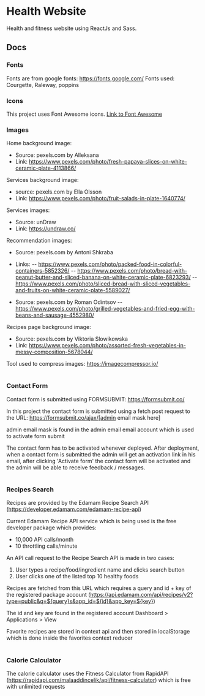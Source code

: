 # Health Website

Health and fitness website using ReactJs and Sass.

## Docs

### Fonts
Fonts are from google fonts: https://fonts.google.com/
Fonts used: Courgette, Raleway, poppins

### Icons

This project uses Font Awesome icons.
[Link to Font Awesome](https://fontawesome.com/)

### Images 

Home background image:
- Source: pexels.com by Alleksana 
- Link: https://www.pexels.com/photo/fresh-papaya-slices-on-white-ceramic-plate-4113866/

Services background image:
- source: pexels.com by Ella Olsson
- Link: https://www.pexels.com/photo/fruit-salads-in-plate-1640774/

Services images:
- Source: unDraw
- Link: https://undraw.co/

Recommendation images:
- Source: pexels.com by Antoni Shkraba
- Links: 
-- https://www.pexels.com/photo/packed-food-in-colorful-containers-5852326/ 
-- https://www.pexels.com/photo/bread-with-peanut-butter-and-sliced-banana-on-white-ceramic-plate-6823293/
-- https://www.pexels.com/photo/sliced-bread-with-sliced-vegetables-and-fruits-on-white-ceramic-plate-5589027/

- Source: pexels.com by Roman Odintsov
-- https://www.pexels.com/photo/grilled-vegetables-and-fried-egg-with-beans-and-sausage-4552980/

Recipes page background image:
- Source: pexels.com by Viktoria Slowikowska
- Link: https://www.pexels.com/photo/assorted-fresh-vegetables-in-messy-composition-5678044/

Tool used to compress images: https://imagecompressor.io/
#
### Contact Form

Contact form is submitted using FORMSUBMIT: https://formsubmit.co/

In this project the contact form is submitted using a fetch post request to the URL: 
https://formsubmit.co/ajax/[admin email mask here]

admin email mask is found in the admin email email account which is used to activate form submit 

The contact form has to be activated whenever deployed. After deployment, when a contact form is submitted the admin will get an activation link in his email, after clicking 'Activate form' the contact form will be activated and the admin will be able to receive feedback / messages.
#
### Recipes Search

Recipes are provided by the Edamam Recipe Search API (https://developer.edamam.com/edamam-recipe-api)

Current Edamam Recipe API service which is being used is the free developer package which provides:
- 10,000 API calls/month
- 10 throttling calls/minute

An API call request to the Recipe Search API is made in two cases:
1) User types a recipe/food/ingredient name and clicks search button
2) User clicks one of the listed top 10 healthy foods

Recipes are fetched from this URL which requires a query and id + key of the registered package account (https://api.edamam.com/api/recipes/v2?type=public&q=${query}s&app_id=${id}&app_key=${key})

The id and key are found in the registered account Dashboard > Applications > View

Favorite recipes are stored in context api and then stored in localStorage which is done inside the favorites context reducer
#
### Calorie Calculator

The calorie calculator uses the Fitness Calculator from RapidAPI (https://rapidapi.com/malaaddincelik/api/fitness-calculator) which is free with unlimited requests
